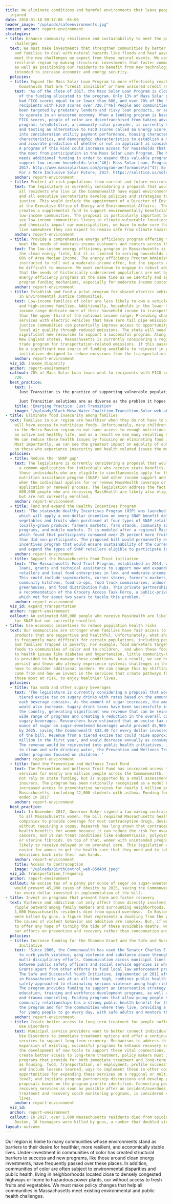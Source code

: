 ```yaml
---
title: We eliminate conditions and harmful environments that leave people sick or
  injured
date: 2018-01-18 09:17:00 -05:00
header_image: "/uploads/safeenvironments.jpg"
content_anchor: report-environment
strategies:
- title: Enhance community resilience and sustainability to meet the present and future
    challenges
  text: We must make investments that strengthen communities by better preparing individuals
    and families to deal with natural hazards like floods and heat waves as well as
    meet the new challenges we expect from these natural events. We can build a more
    resilient region by making structural investments that foster community resiliency
    as well as positioning our residents to benefit from new technologies that are
    intended to increase economic and energy security.
  policies:
  - title: Expand the Mass Solar Loan Program to more effectively reach low-income
      households that are “credit invisible” or have unscored credit records.
    text: "As of the close of 2017, the Mass Solar Loan Program is close to full utilization
      of the funding allocated to the program. Only 13% of Mass Solar Loan recipients
      had FICO scores equal to or lower than 680, and over 70% of the loans went to
      recipients with FICO scores over 720.[^46] People and communities of color have
      been targeted by predatory lenders and risky loan products, or are more likely
      to operate in an unscored economy. When a lending program is based solely on
      FICO scores, people of color are disenfranchised from taking advantage of the
      program. \n\nSolstice, a community solar provider, is currently researching
      and testing an alternative to FICO scores called an Energy Score, which takes
      into consideration utility payment performance, housing characteristics, financial
      characteristics, and demographic characteristics to establish a more inclusive
      and accurate prediction of whether or not an applicant is considered credit-worthy.[^47]
      A program of this kind could increase access for households that stand to benefit
      the most from participation in the Mass Solar Loan Program. The Mass Solar Program
      needs additional funding in order to expand this valuable program to more effectively
      support low-income households.\n\n[^46]: Mass Solar Loan. Program Performance,
      2017. http://www.masssolarloan.com/program-performance\n[^47]:Solstice. EnergyScore:
      For a More Inclusive Solar Future, 2017. https://solstice.us/solstice-blog/2017/11/27/energyscore-for-a-more-inclusive-solar-future "
    anchor: report-environment
  - title: Protect at-risk populations from current and future environmental hazards.
    text: The legislature is currently considering a proposal that would require that
      all residents who live in the Commonwealth have equal environmental justice,
      and all executive Secretariats develop policies and strategies to achieve environmental
      justice. This would include the appointment of a Director of Environmental Justice
      at the Executive Office of Energy and Environmental Affairs.  The proposal also
      creates a supplemental fund to support environmentally beneficial projects in
      low-income communities. The proposal is particularly important because we often
      see low-income communities living in climate-vulnerable locations. As superstorms
      and chemicals impact our municipalities, we have to make sure that all residents
      live somewhere they can expect to remain safe from climate hazards.
    anchor: report-environment
  - title: Provide a comprehensive energy efficiency program offering to effectively
      meet the needs of moderate-income customers and renters across the Commonwealth.
    text: The low-income energy efficiency program in Massachusetts is a leader in
      the clean energy field, but it is limited to serving households at or below
      60% of Area Median Income. The energy efficiency Program Administrators were
      instructed to roll out a moderate-income offer, but the impacts of this will
      be difficult to measure. We must continue to engage in robust advocacy to ensure
      that the needs of historically underserved populations are met by the state’s
      energy efficiency programs at the same time as we identify and approval additional
      program funding mechanisms, especially for moderate income customers.
    anchor: report-environment
  - title: Establish and fund a pilot program for shared electric vehicle services
      in Environmental Justice communities.
    text: Low-income families of color are less likely to own a vehicle than white
      and high-income families. Additionally, households in the lower third of the
      income range dedicate more of their household income to transportation costs
      than the upper third of the national income range. Providing shared mobility
      services with electric vehicles that have zero tail pipe emissions within environmental
      justice communities can potentially improve access to opportunity and improve
      local air quality through reduced emissions. The state will need to allocate
      significant new resources to support a successful program. Along with other
      New England states, Massachusetts is currently considering a regional cap and
      trade program for transportation-related emissions. If this passes, it could
      be a significant new source of funding available to reinvest in programs and
      initiatives designed to reduce emissions from the transportation sector.
    anchor: report-environment
  viz_id: income_disparity
  anchor: report-environment
  callout: 70% of Mass Solar Loan loans went to recipients with FICO scores above
    720.
  best_practice:
    text: |-
      Just Transition is the practice of supporting vulnerable populations in the face of massive economic shifts both due to and to avoid climate change and loss of biodiversity. It is in response to the history of chaotic, harmful economic restructurings that have overwhelmingly affected low income communities of color. Just Transition ensures that the cost of these beneficial changes is not borne by a select few.

      Just Transition solutions are as diverse as the problem it hopes to solve. The Black Mesa Water Coalition in Arizona and their Just Transition Campaign is a leading example of community activism and involvement. The group has succeeded in shutting down polluting facilities and replacing them with clean community controlled sourced of energy and green economy jobs. In Boulder, Colorado the Just Transition Collaborative notes that non-homeowners lack the opportunity to invest in solar and may bear the brunt of shifts in utilities. The City of Boulder, per a recommendation of the Just Transition Collaborative, is designing a program to provide energy subsidies for the elderly, and low-income individuals, particularly low-income individuals of color.
    title: 'Emerging Practice: Just Transition'
    image: "/uploads/Black-Mesa-Water-Coalition-Transition-Solar_web-abd87f.jpeg"
- title: Eliminate food insecurity among families
  text: Families in our region are healthier when they do not have to worry if they
    will have access to nutritious foods. Unfortunately, many children and adults
    in the Metro Boston region do not have access to enough nutritious food to support
    an active and healthy life, and as a result we see many resulting health issues.
    We can reduce these health issues by focusing on eliminating food insecurity.
    Most importantly, we can see the greatest impact on equality of outcomes by focusing
    on those who experience insecurity and health related issues the most.
  policies:
  - title: Reduce the 'SNAP gap'
    text: The legislature is currently considering a proposal that would establish
      a common application for individuals who receive state benefits. It would allow
      those individuals who are eligible to simultaneously apply for the supplemental
      nutrition assistance program (SNAP) and other income support and benefit programs
      when the individual applies for or renews MassHealth coverage or other state
      application or renewal process. The legislation address the fact that an estimated
      680,000 people who are receiving MassHealth are likely also eligible for SNAP
      but are not currently enrolled.
    anchor: report-environment
  - title: Fund and expand the Healthy Incentives Program
    text: 'The statewide Healthy Incentives Program (HIP) was launched in April 2017,
      which will apply a one-dollar incentive on every SNAP benefit dollar spent on
      vegetables and fruits when purchased at four types of SNAP retailers selling
      locally-grown produce: farmers markets, farm stands, community supported agriculture
      programs, and mobile markets. It is modeled after a regional Massachusetts pilot
      which found that participants consumed over 25 percent more fruits and vegetables
      than did non-participants. The proposed bill would permanently establish an
      incentives program that would ensure sustainability of the current 3-year HIP
      and expand the types of SNAP retailers eligible to participate in the program. '
    anchor: report-environment
  - title: Support the Massachusetts Food Trust initiative
    text: 'The Massachusetts Food Trust Program, established in 2014, would provide
      loans, grants and technical assistance to support new and expanded healthy food
      retailers and local food enterprises in low- and moderate-income communities.
      This could include supermarkets, corner stores, farmer’s markets, mobile markets,
      community kitchens, food co-ops, food truck commissaries, indoor and outdoor
      greenhouses, and food distribution hubs. This private partnership program was
      a recommendation of the Grocery Access Task Force, a public-private partnership
      which met for about two years to tackle this problem. '
    anchor: report-environment
  viz_id: expand_transportation
  anchor: report-environment
  callout: An estimated 680,000 people who receive MassHealth are likely also eligible
    for SNAP but not currently enrolled.
- title: Use economic incentives to reduce population health risks
  text: Our communities are stronger when families have fair access to services and
    products that are supportive and healthful. Unfortunately, what should be simple
    is frequently made difficult for certain populations, including people of color
    and families trapped in poverty. For example, food marketers target unhealthy
    foods to communities of color and to children,  and when these foods contribute
    to health issues like diabetes and hypertension, little community-based support
    is provided to help manage these conditions. As a result, we see health issues
    persist and those who already experience systemic challenges in their daily life
    have to shoulder additional burdens. We can change this by shifting where dollars
    come from and how we invest in the services that create pathways for people, especially
    those most at risk, to enjoy healthier lives.
  policies:
  - title: Tax soda and other sugary beverages
    text: 'The legislature is currently considering a proposal that would create a
      tiered excise tax on sugary drinks with rates based on the amount of added sugar
      each beverage contains. As the amount of sugar increases, the amount of tax
      would also increase. Sugary drink taxes have been successfully implemented across
      the country, generating significant new revenue that can be reinvested in a
      wide range of programs and creating a reduction in the overall consumption of
      sugary beverages. Researchers have estimated that an excise tax of a penny per
      ounce of sugar on sugar-sweetened beverages would prevent 45,900 cases of obesity
      by 2025, saving the Commonwealth $33.40 for every dollar invested in implementation
      of the bill. Revenue from a tiered excise tax could raise approximately $368
      million in the first year, and would decrease annually as consumption decreases.
      The revenue would be reinvested into public health initiatives, including access
      to clean and safe drinking water, the Prevention and Wellness Trust Fund, and
      other programs focused on children. '
    anchor: report-environment
  - title: Fund the Prevention and Wellness Trust Fund
    text: The Prevention and Wellness Trust Fund has increased access to preventative
      services for nearly one million people across the Commonwealth. The Fund does
      not rely on state funding, but is supported by a small assessment on health
      insurers. The program has been nationally recognized as a model because it has
      increased access to preventative services for nearly 1 million people across
      Massachusetts, including 22,000 students with asthma. Funding for the program
      ended in 2017.
    anchor: report-environment
  best_practice:
    text: In November 2017, Governor Baker signed a law making contraception free
      to all Massachusetts women. The bill required Massachusetts health insurance
      companies to provide coverage for most contraceptive drugs, devices and products
      without requiring a copay. Research has long shown that contraception has significant
      health benefits for women because it can reduce the risk for ovarian and endometrial
      cancers, and it can treat conditions like endometriosis, polycystic ovary syndrome
      or uterine fibroids. On top of that, women with unintended pregnancies are more
      likely to receive delayed or no prenatal care. This legislation will make it
      easier for women to get the health care that they need and to take family planning
      decisions back into their own hands.
    anchor: report-environment
    title: Access to Contraception
    image: "/uploads/BirthControl_web-65d40d.jpeg"
  viz_id: transportation_frequency
  anchor: report-environment
  callout: An excise tax of a penny per ounce of sugar on sugar-sweetened beverages
    would prevent 45,900 cases of obesity by 2025, saving the Commonwealth $33.40
    for every dollar invested in implementation of the bill.
- title: Invest in programs that prevent harm and foster recovery
  text: Violence and addiction not only affect those directly involved, their effects
    ripple outward among family members and surrounding neighborhoods. In 2017, over
    1,000 Massachusetts residents died from opioid overdose.  In Boston, 16 teenagers
    were killed by guns, a figure that represents a doubling from the previous year.
    The causes of violent behavior and addition are complex. But, if we are going
    to offer any hope of turning the tide of these avoidable deaths, we must focus
    our efforts on prevention and recovery rather than condemnation and punishment.
  policies:
  - title: Increase funding for the Shannon Grant and the Safe and Successful Youth
      Initiative
    text: 'Since 2006, the Commonwealth has used the Senator Charles E. Shannon Grant
      to curb youth violence, gang violence and substance abuse through regional,
      multi-disciplinary efforts. Communication across municipal lines and coordination
      between public safety officers and social service agencies is what sets Shannon
      Grants apart from other efforts to fund local law enforcement prevention programs.
      The Safe and Successful Youth Initiative, implemented in 2011 after youth violence
      in Massachusetts was at an all-time high, combines public health and public
      safety approached to eliminating serious violence among high-risk urban youth.
      The program provides funding to support an intervention strategy that provides
      education, training and workforce development programs, as well as street outreach
      and trauma counseling. Funding programs that allow young people to create strong
      community relationships has a strong public health benefit for the youth in
      the program and for the communities where they live, providing a safe place
      for young people to go every day, with safe adults and mentors they can trust. '
    anchor: report-environment
  - title: Create better access to long-term treatment for people suffering from Substance
      Use Disorders
    text: Municipal service providers want to better connect individuals with Substance
      Use Disorders to immediate treatment options and offer a continuum of wrap-around
      services to support long-term recovery. Mechanisms to address this include the
      expansion of existing, successful programs to enhance recovery services and
      the development of new tools to support these vital connections. In order to
      create better access to long-term treatment, policy makers must identify successful
      programs that provide for both immediate treatment and long-term services, such
      as housing, food, transportation, or employment; profile successful programs
      and include lessons learned, ways to implement these in other communities, and
      opportunities for expanding these services on a regional or multi-community
      level; and initiate program partnership discussions and develop partnership
      proposals based on the program profile identified. Connecting people to appropriate
      recovery services as soon as possible after an incident/overdoes, such as medically-aided
      treatment and recovery coach monitoring programs, is considered vital to saving
      lives. 
    anchor: report-environment
  viz_id: 
  anchor: report-environment
  callout: In 2017, over 1,000 Massachusetts residents died from opioid overdose.  In
    Boston, 16 teenagers were killed by guns, a number that doubled since 2016.
layout: outcome
---
```


Our region is home to many communities whose environments stand as barriers to their desire for healthier, more resilient, and economically stable lives. Under-investment in communities of color has created structural barriers to success and new programs, like those around clean energy investments, have frequently passed over these places. In addition, communities of color are often subject to environmental disparities and public health, living in neighborhoods located close to densely congested highways or home to hazardous power plants, our without access to fresh fruits and vegetables. We must make policy changes that help all communities in Massachusetts meet existing environmental and public health challenges.